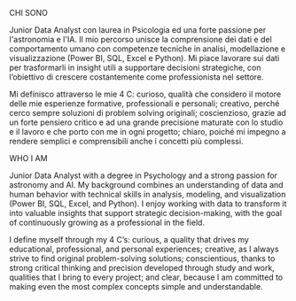 CHI SONO

Junior Data Analyst con laurea in Psicologia ed una forte passione per l'astronomia e l'IA.
Il mio percorso unisce la comprensione dei dati e del comportamento umano con competenze tecniche in analisi, modellazione e visualizzazione (Power BI, SQL, Excel e Python).
Mi piace lavorare sui dati per trasformarli in insight utili a supportare decisioni strategiche, con l’obiettivo di crescere costantemente come professionista nel settore.

Mi definisco attraverso le mie 4 C: curioso, qualità che considero il motore delle mie esperienze formative, professionali e personali; creativo, perché cerco sempre soluzioni di problem solving originali; coscienzioso, grazie ad un forte pensiero critico e ad una grande precisione maturate con lo studio e il lavoro e che porto con me in ogni progetto; chiaro, poiché mi impegno a rendere semplici e comprensibili anche i concetti più complessi.




WHO I AM

Junior Data Analyst with a degree in Psychology and a strong passion for astronomy and AI. My background combines an understanding of data and human behavior with technical skills in analysis, modeling, and visualization (Power BI, SQL, Excel, and Python). I enjoy working with data to transform it into valuable insights that support strategic decision-making, with the goal of continuously growing as a professional in the field.

I define myself through my 4 C’s: curious, a quality that drives my educational, professional, and personal experiences; creative, as I always strive to find original problem-solving solutions; conscientious, thanks to strong critical thinking and precision developed through study and work, qualities that I bring to every project; and clear, because I am committed to making even the most complex concepts simple and understandable.
